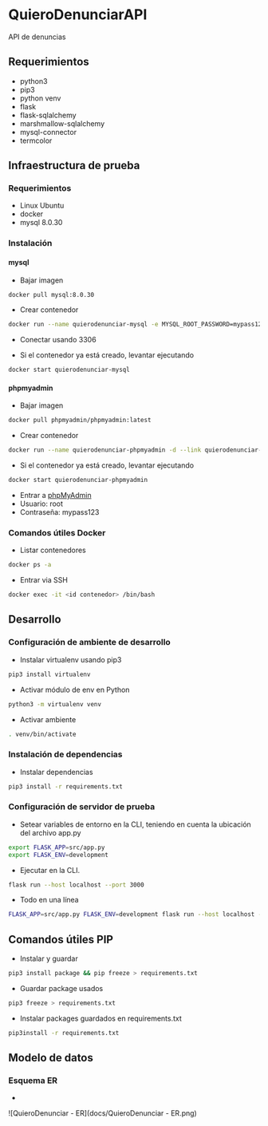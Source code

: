 # QuieroDenunciarAPI

 API de denuncias 

## Requerimientos

- python3
- pip3
- python venv
- flask
- flask-sqlalchemy
- marshmallow-sqlalchemy
- mysql-connector
- termcolor

## Infraestructura de prueba

### Requerimientos

- Linux Ubuntu
- docker
- mysql 8.0.30

### Instalación

#### mysql

- Bajar imagen

```bash
docker pull mysql:8.0.30
```

- Crear contenedor

```bash
docker run --name quierodenunciar-mysql -e MYSQL_ROOT_PASSWORD=mypass123 -e TZ=America/Santiago -d -p 3306:3306 mysql:8.0.30
```

- Conectar usando 3306

- Si el contenedor ya está creado, levantar ejecutando

```bash
docker start quierodenunciar-mysql
```

#### phpmyadmin

- Bajar imagen

```bash
docker pull phpmyadmin/phpmyadmin:latest
```

- Crear contenedor

```bash
docker run --name quierodenunciar-phpmyadmin -d --link quierodenunciar-mysql:db -p 8081:80 phpmyadmin/phpmyadmin
```

- Si el contenedor ya está creado, levantar ejecutando

```bash
docker start quierodenunciar-phpmyadmin
```

- Entrar a [phpMyAdmin](http://localhost:8081)
- Usuario: root
- Contraseña: mypass123

### Comandos útiles Docker

- Listar contenedores

```bash
docker ps -a
```

- Entrar via SSH

```bash
docker exec -it <id contenedor> /bin/bash
```

## Desarrollo

### Configuración de ambiente de desarrollo

- Instalar virtualenv usando pip3

```bash
pip3 install virtualenv
```

- Activar módulo de env en Python

```bash
python3 -m virtualenv venv
```

- Activar ambiente

```bash
. venv/bin/activate
```

### Instalación de dependencias

- Instalar dependencias

```bash
pip3 install -r requirements.txt
```

### Configuración de servidor de prueba

- Setear variables de entorno en la CLI, teniendo en cuenta la ubicación del archivo app.py

```bash
export FLASK_APP=src/app.py
export FLASK_ENV=development
```

- Ejecutar en la CLI.

```bash
flask run --host localhost --port 3000
```

- Todo en una línea

```bash
FLASK_APP=src/app.py FLASK_ENV=development flask run --host localhost --port 3000
```

## Comandos útiles PIP

- Instalar y guardar

```bash
pip3 install package && pip freeze > requirements.txt
```

- Guardar package usados

```bash
pip3 freeze > requirements.txt
```

- Instalar packages guardados en requirements.txt

```bash
pip3install -r requirements.txt
```

## Modelo de datos

### Esquema ER

- 

![QuieroDenunciar - ER](docs/QuieroDenunciar - ER.png)
